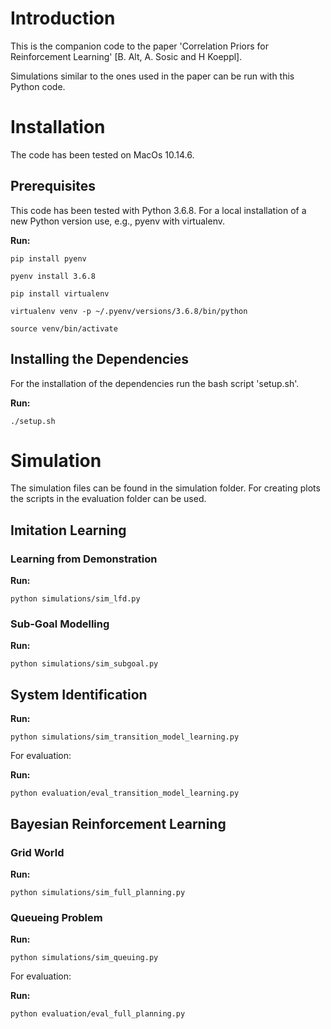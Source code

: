 # Introduction
This is the companion code to the paper 'Correlation Priors for Reinforcement Learning' [B. Alt, A. Sosic and H Koeppl].

Simulations similar to the ones used in the paper can be run with this Python code.

# Installation
The code has been tested on MacOs 10.14.6.
## Prerequisites
This code has been tested with Python 3.6.8. For a local installation of a new Python version use, e.g., pyenv with virtualenv.

**Run:**

`pip install pyenv`

`pyenv install 3.6.8`

`pip install virtualenv`

`virtualenv venv -p ~/.pyenv/versions/3.6.8/bin/python`

`source venv/bin/activate`

## Installing the Dependencies
For the installation of the dependencies run the bash script 'setup.sh'.

**Run:** 

`./setup.sh`

# Simulation
The simulation files can be found in the simulation folder. For creating plots the scripts in the evaluation folder can be used.
## Imitation Learning
### Learning from Demonstration
**Run:** 

`python simulations/sim_lfd.py`
### Sub-Goal Modelling
**Run:** 

`python simulations/sim_subgoal.py`

## System Identification
**Run:** 
 
`python simulations/sim_transition_model_learning.py`

For evaluation:
  
**Run:** 

`python evaluation/eval_transition_model_learning.py`

## Bayesian Reinforcement Learning
### Grid World
**Run:** 

`python simulations/sim_full_planning.py`

### Queueing Problem
**Run:** 
 
`python simulations/sim_queuing.py`


For evaluation:
  
**Run:** 

`python evaluation/eval_full_planning.py`
